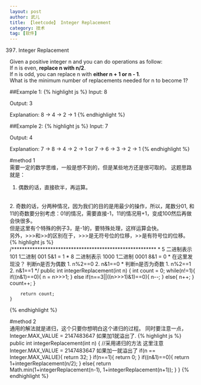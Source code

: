 ```yaml
---
layout: post
author: 武儿
title: 【leetcode】 Integer Replacement
category: 技术
tag: [软件]
---
```

397. Integer Replacement

Given a positive integer n and you can do operations as follow:
<br/>
If n is even, **replace n with n/2**.
<br/>
If n is odd, you can replace n with **either n + 1 or n - 1**.
<br/>
What is the minimum number of replacements needed for n to become 1?

##Example 1:
{% highlight js %}
Input:
8

Output:
3

Explanation:
8 -> 4 -> 2 -> 1
{% endhighlight %}

##Example 2:
{% highlight js %}
Input:
7

Output:
4

Explanation:
7 -> 8 -> 4 -> 2 -> 1
or
7 -> 6 -> 3 -> 2 -> 1
{% endhighlight %}

#method 1
<br/>
需要一定的数学思维，一般是想不到的，但是某些地方还是很可取的。
这题思路就是：
<br/>
1. 偶数的话，直接砍半，再运算。
<br/>
2. 奇数的话，分两种情况，因为我们的目的是用最少的操作，所以，尾数分01, 和11的奇数要分别考虑：01的情况，需要直接-1，11的情况用+1，变成100然后再做会快很多。
<br/>
但是这里有个特殊的例子3，是-1的，要特殊处理，这样运算会快。
<br/>
另外，>>>和>>的区别在于，>>>是无符号位的位移，>>是有符号位的位移。
{% highlight js %}
	/********************************************************
		 * 5  二进制表示  101   1二进制   001       5&1 = 1   
		 * 8 二进制表示  1000  1二进制  0001       8&1 = 0
		 * 在这里发现没？   判断n是否为偶数    1.    n%2==0    2.    n&1==0
		 *           判断n是否为奇数     1.      n%2==1      2.     n&1==1 
		 */
	public int integerReplacement(int n) {
    	int count = 0;
    	while(n!=1){
    		if((n&1)==0){
    			n = n>>>1;
    		}
    		else if(n==3||((n>>>1)&1)==0){
    			n--;
    		}
    		else{
    			n++;
    		}
    		count++;
    	}
    	
    	return count;
    }
{% endhighlight %}

#method 2
<br/>
通用的解法就是递归，这个只要你想明白这个递归的过程。
同时要注意一点， Integer.MAX_VALUE = 2147483647  如果加1就溢出了.
{% highlight js %}
 public int integerReplacement(int n) {
    	//采用递归的方法     这里注意 Integer.MAX_VALUE = 2147483647  如果加一就溢出了
    	if(n == Integer.MAX_VALUE){
    		return 32;
    	}
    	if(n==1){
    		return 0;
    	}
    	if((n&1)==0){
    		return 1+integerReplacement(n/2);
    	}
    	else{
    		return Math.min(1+integerReplacement(n-1), 1+integerReplacement(n+1));
    	}
    }
{% endhighlight %}
